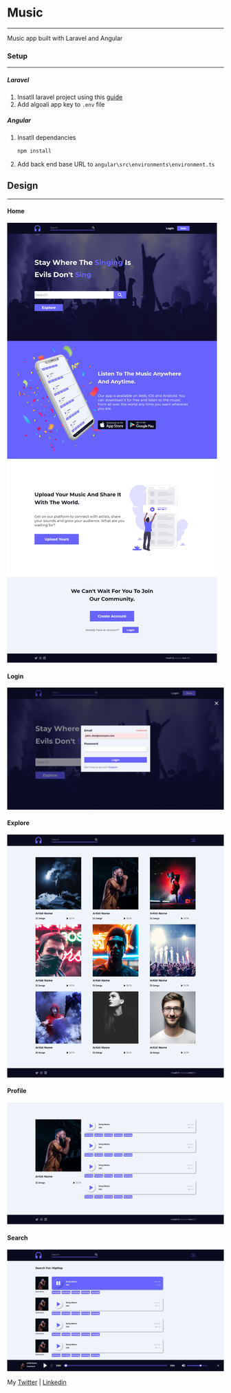 # **Music**
----------------------
Music app built with Laravel and Angular

### **Setup**
-------------
##### Laravel
1. Insatll laravel project using this [guide](https://devmarketer.io/learn/setup-laravel-project-cloned-github-com/)
2. Add algoali app key to `.env` file



##### Angular
1. Insatll dependancies
    ```bash
    npm install
    ```
2. Add back end base URL to `angular\src\environments\environment.ts`

## **Design**
-----------------------

#### **Home**
![Home Page](design/home.jpg)

#### **Login**
![Home Page](design/login.jpg)

#### **Explore**
![Home Page](design/explore.jpg)

#### **Profile**
![Home Page](design/profile.jpg)

#### **Search**
![Home Page](design/search.jpg)


My
[Twitter](https://twitter.com/MrMohamed98) | 
[Linkedin](https://www.linkedin.com/in/mohamed-abdallah-b731b61a2/)